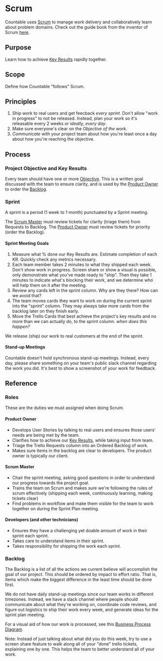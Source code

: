 # Scrum

Countable uses [Scrum](https://en.wikipedia.org/wiki/Scrum_(software_development)) to manage work delivery and collaboratively learn about problem domains. Check out the guide book from the inventor of Scrum [here](https://www.scrumguides.org/scrum-guide.html).

## Purpose

Learn how to achieve [Key Results](https://github.com/countable-web/open-source-corporation/blob/master/OKRS.md) rapidly together.

## Scope

Define how Countable "follows" Scrum.

## Principles

1. Ship work to real users and get feecback _every sprint_. Don't allow "work in progress" to not be released. Instead, plan your work so it's releasable every 2 weeks or _ideally, every day_.
2. Make sure everyone's clear on the _Objective of the work_.
3. _Communicate_ with your project team about how you're  least once a day about how you're reaching the objective.

## Process

### Project Objective and Key Results

Every team should have one or more [Objective](https://github.com/countable-web/open-source-corporation/blob/master/OKRS.md). This is a written goal discussed with the team to ensure clarity, and is used by the [Product Owner](#product-owner) to order the [Backlog](#backlog).

### Sprint

A sprint is a period (1 week to 1 month) punctuated by a Sprint meeting.

The [Scrum Master](#scrum-master) must review tickets for clarity (triage them) from Requests to Backlog.
The [Product Owner](#product-owner) must review tickets for priority (order the Backlog).

#### Sprint Meeting Goals

1. Measure what % done our Key Results are. Estimate completion of each KR. Quickly check any metrics necessary.
1. Each team member takes 2 minutes to what they shipped each week. Don't show work in progress. Screen share or show a visual is possible, only demonstrate what you've made ready to "ship". Then they take 1 minutes to indicate what's blocking their work, and we determine who will help them on it after the meeting.
1. Review any cards left in the sprint column. Why are they there? How can we avoid that?
1. The team moves cards they want to work on during the current sprint into the "sprint" column. They may always take more cards from the backlog later on they finish early.
1. Move the Trello Cards that best achieve the project's key results and no more than we can actually do, to the sprint column. _when does this happen?_

We release (ship) our work to real customers at the end of the sprint.

#### Stand-up Meetings
Countable doesn't hold synchronous stand-up meetings. Instead, every day, please share something on your team's public slack channel regarding the work you did. It's best to show a screenshot of your work for feedback.

## Reference

### Roles
These are the duties we must assigned when doing Scrum.

#### Product Owner
  * Develops User Stories by talking to real users and ensures those users' needs are being met by the team.
  * Clarifies how to achieve our [Key Results](https://github.com/countable-web/open-source-corporation/blob/master/OKRS.md), while taking input from team.
  * Triage the Trello Requests column into an Ordered Backlog of work.
  * Makes sure items in the backlog are clear to developers. The product owner is typically our client.

#### Scrum Master
  * Chair the sprint meeting, asking good questions in order to understand our progress towards the project goal.
  * Trains the team on Scrum and makes sure we're following the rules of scrum effectively (shipping each week, continuously learning, making tickets clear)
  * Find problems in workflow and make them visible for the team to work together on during the Sprint Plan meeting.

#### Developers (and other technicians)
  * Ensures they have a challenging yet doable amount of work in their sprint each sprint.
  * Takes care to understand items in their sprint.
  * Takes responsibility for shipping the work each sprint.

### Backlog

The Backlog is a list of all the actions we current believe will accomplish the goal of our project. This should be ordered by impact to effort ratio. That is, items which make the biggest difference in the least time should be done first.
 
We do not have daily stand-up meetings since our team works in different timezones. Instead, we have a slack channel where people should communicate about what they're working on, coordinate code reviews, and figure out logistics to ship their work every week, and generate ideas for the sprint plan meeting.

For a visual aid of how our work is processed, see this [Business Process Diagram](https://drive.google.com/open?id=1VrniT1lRqVu9sJr0ZMK1aQLnFwEuFIQD).

Note: Instead of just talking about what did you do this week, try to use a screen share feature to walk along all of your "done" trello tickets, explaining one by one. This helps the team to better understand all of your work.
